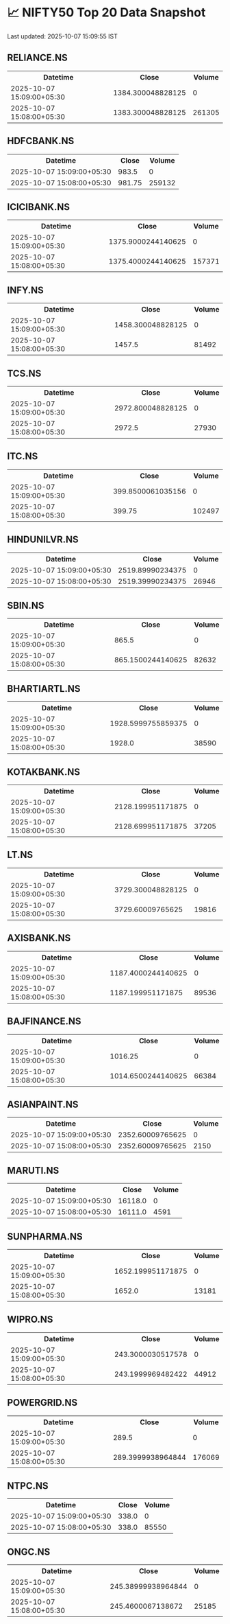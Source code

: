 # 📈 NIFTY50 Top 20 Data Snapshot

Last updated: 2025-10-07 15:09:55 IST

## RELIANCE.NS

<table>
  <tr><th>Datetime</th><th>Close</th><th>Volume</th></tr>
  <tr><td>2025-10-07 15:09:00+05:30</td><td>1384.300048828125</td><td>0</td></tr>
  <tr><td>2025-10-07 15:08:00+05:30</td><td>1383.300048828125</td><td>261305</td></tr>
</table>

## HDFCBANK.NS

<table>
  <tr><th>Datetime</th><th>Close</th><th>Volume</th></tr>
  <tr><td>2025-10-07 15:09:00+05:30</td><td>983.5</td><td>0</td></tr>
  <tr><td>2025-10-07 15:08:00+05:30</td><td>981.75</td><td>259132</td></tr>
</table>

## ICICIBANK.NS

<table>
  <tr><th>Datetime</th><th>Close</th><th>Volume</th></tr>
  <tr><td>2025-10-07 15:09:00+05:30</td><td>1375.9000244140625</td><td>0</td></tr>
  <tr><td>2025-10-07 15:08:00+05:30</td><td>1375.4000244140625</td><td>157371</td></tr>
</table>

## INFY.NS

<table>
  <tr><th>Datetime</th><th>Close</th><th>Volume</th></tr>
  <tr><td>2025-10-07 15:09:00+05:30</td><td>1458.300048828125</td><td>0</td></tr>
  <tr><td>2025-10-07 15:08:00+05:30</td><td>1457.5</td><td>81492</td></tr>
</table>

## TCS.NS

<table>
  <tr><th>Datetime</th><th>Close</th><th>Volume</th></tr>
  <tr><td>2025-10-07 15:09:00+05:30</td><td>2972.800048828125</td><td>0</td></tr>
  <tr><td>2025-10-07 15:08:00+05:30</td><td>2972.5</td><td>27930</td></tr>
</table>

## ITC.NS

<table>
  <tr><th>Datetime</th><th>Close</th><th>Volume</th></tr>
  <tr><td>2025-10-07 15:09:00+05:30</td><td>399.8500061035156</td><td>0</td></tr>
  <tr><td>2025-10-07 15:08:00+05:30</td><td>399.75</td><td>102497</td></tr>
</table>

## HINDUNILVR.NS

<table>
  <tr><th>Datetime</th><th>Close</th><th>Volume</th></tr>
  <tr><td>2025-10-07 15:09:00+05:30</td><td>2519.89990234375</td><td>0</td></tr>
  <tr><td>2025-10-07 15:08:00+05:30</td><td>2519.39990234375</td><td>26946</td></tr>
</table>

## SBIN.NS

<table>
  <tr><th>Datetime</th><th>Close</th><th>Volume</th></tr>
  <tr><td>2025-10-07 15:09:00+05:30</td><td>865.5</td><td>0</td></tr>
  <tr><td>2025-10-07 15:08:00+05:30</td><td>865.1500244140625</td><td>82632</td></tr>
</table>

## BHARTIARTL.NS

<table>
  <tr><th>Datetime</th><th>Close</th><th>Volume</th></tr>
  <tr><td>2025-10-07 15:09:00+05:30</td><td>1928.5999755859375</td><td>0</td></tr>
  <tr><td>2025-10-07 15:08:00+05:30</td><td>1928.0</td><td>38590</td></tr>
</table>

## KOTAKBANK.NS

<table>
  <tr><th>Datetime</th><th>Close</th><th>Volume</th></tr>
  <tr><td>2025-10-07 15:09:00+05:30</td><td>2128.199951171875</td><td>0</td></tr>
  <tr><td>2025-10-07 15:08:00+05:30</td><td>2128.699951171875</td><td>37205</td></tr>
</table>

## LT.NS

<table>
  <tr><th>Datetime</th><th>Close</th><th>Volume</th></tr>
  <tr><td>2025-10-07 15:09:00+05:30</td><td>3729.300048828125</td><td>0</td></tr>
  <tr><td>2025-10-07 15:08:00+05:30</td><td>3729.60009765625</td><td>19816</td></tr>
</table>

## AXISBANK.NS

<table>
  <tr><th>Datetime</th><th>Close</th><th>Volume</th></tr>
  <tr><td>2025-10-07 15:09:00+05:30</td><td>1187.4000244140625</td><td>0</td></tr>
  <tr><td>2025-10-07 15:08:00+05:30</td><td>1187.199951171875</td><td>89536</td></tr>
</table>

## BAJFINANCE.NS

<table>
  <tr><th>Datetime</th><th>Close</th><th>Volume</th></tr>
  <tr><td>2025-10-07 15:09:00+05:30</td><td>1016.25</td><td>0</td></tr>
  <tr><td>2025-10-07 15:08:00+05:30</td><td>1014.6500244140625</td><td>66384</td></tr>
</table>

## ASIANPAINT.NS

<table>
  <tr><th>Datetime</th><th>Close</th><th>Volume</th></tr>
  <tr><td>2025-10-07 15:09:00+05:30</td><td>2352.60009765625</td><td>0</td></tr>
  <tr><td>2025-10-07 15:08:00+05:30</td><td>2352.60009765625</td><td>2150</td></tr>
</table>

## MARUTI.NS

<table>
  <tr><th>Datetime</th><th>Close</th><th>Volume</th></tr>
  <tr><td>2025-10-07 15:09:00+05:30</td><td>16118.0</td><td>0</td></tr>
  <tr><td>2025-10-07 15:08:00+05:30</td><td>16111.0</td><td>4591</td></tr>
</table>

## SUNPHARMA.NS

<table>
  <tr><th>Datetime</th><th>Close</th><th>Volume</th></tr>
  <tr><td>2025-10-07 15:09:00+05:30</td><td>1652.199951171875</td><td>0</td></tr>
  <tr><td>2025-10-07 15:08:00+05:30</td><td>1652.0</td><td>13181</td></tr>
</table>

## WIPRO.NS

<table>
  <tr><th>Datetime</th><th>Close</th><th>Volume</th></tr>
  <tr><td>2025-10-07 15:09:00+05:30</td><td>243.3000030517578</td><td>0</td></tr>
  <tr><td>2025-10-07 15:08:00+05:30</td><td>243.1999969482422</td><td>44912</td></tr>
</table>

## POWERGRID.NS

<table>
  <tr><th>Datetime</th><th>Close</th><th>Volume</th></tr>
  <tr><td>2025-10-07 15:09:00+05:30</td><td>289.5</td><td>0</td></tr>
  <tr><td>2025-10-07 15:08:00+05:30</td><td>289.3999938964844</td><td>176069</td></tr>
</table>

## NTPC.NS

<table>
  <tr><th>Datetime</th><th>Close</th><th>Volume</th></tr>
  <tr><td>2025-10-07 15:09:00+05:30</td><td>338.0</td><td>0</td></tr>
  <tr><td>2025-10-07 15:08:00+05:30</td><td>338.0</td><td>85550</td></tr>
</table>

## ONGC.NS

<table>
  <tr><th>Datetime</th><th>Close</th><th>Volume</th></tr>
  <tr><td>2025-10-07 15:09:00+05:30</td><td>245.38999938964844</td><td>0</td></tr>
  <tr><td>2025-10-07 15:08:00+05:30</td><td>245.4600067138672</td><td>25185</td></tr>
</table>

